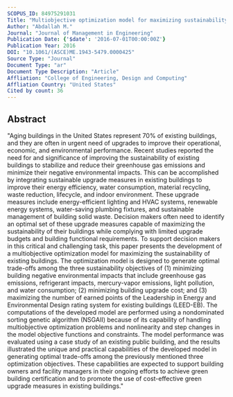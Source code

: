 ```yaml
---
SCOPUS_ID: 84975291031
Title: "Multiobjective optimization model for maximizing sustainability of existing buildings"
Author: "Abdallah M."
Journal: "Journal of Management in Engineering"
Publication Date: {'$date': '2016-07-01T00:00:00Z'}
Publication Year: 2016
DOI: "10.1061/(ASCE)ME.1943-5479.0000425"
Source Type: "Journal"
Document Type: "ar"
Document Type Description: "Article"
Affliation: "College of Engineering, Design and Computing"
Affliation Country: "United States"
Cited by count: 36
---
```


## Abstract
"Aging buildings in the United States represent 70% of existing buildings, and they are often in urgent need of upgrades to improve their operational, economic, and environmental performance. Recent studies reported the need for and significance of improving the sustainability of existing buildings to stabilize and reduce their greenhouse gas emissions and minimize their negative environmental impacts. This can be accomplished by integrating sustainable upgrade measures in existing buildings to improve their energy efficiency, water consumption, material recycling, waste reduction, lifecycle, and indoor environment. These upgrade measures include energy-efficient lighting and HVAC systems, renewable energy systems, water-saving plumbing fixtures, and sustainable management of building solid waste. Decision makers often need to identify an optimal set of these upgrade measures capable of maximizing the sustainability of their buildings while complying with limited upgrade budgets and building functional requirements. To support decision makers in this critical and challenging task, this paper presents the development of a multiobjective optimization model for maximizing the sustainability of existing buildings. The optimization model is designed to generate optimal trade-offs among the three sustainability objectives of (1) minimizing building negative environmental impacts that include greenhouse gas emissions, refrigerant impacts, mercury-vapor emissions, light pollution, and water consumption; (2) minimizing building upgrade cost; and (3) maximizing the number of earned points of the Leadership in Energy and Environmental Design rating system for existing buildings (LEED-EB). The computations of the developed model are performed using a nondominated sorting genetic algorithm (NSGAII) because of its capability of handling multiobjective optimization problems and nonlinearity and step changes in the model objective functions and constraints. The model performance was evaluated using a case study of an existing public building, and the results illustrated the unique and practical capabilities of the developed model in generating optimal trade-offs among the previously mentioned three optimization objectives. These capabilities are expected to support building owners and facility managers in their ongoing efforts to achieve green building certification and to promote the use of cost-effective green upgrade measures in existing buildings."
